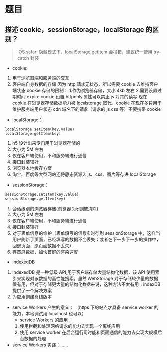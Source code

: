 # 题目

## 描述 cookie，sessionStorage，localStorage 的区别？

> IOS safari 隐藏模式下，localStorage.getItem 会报错，建议统一使用 try-catch 封装

- cookie:

1. 用于浏览器端和服务端的交互
2. 客户端自身数据的存储
   因为 http 请求无状态，所以需要 cookie 去维持客户端状态
   cookie 存储的限制： 1.作为浏览器存储，大小 4kb 左右 2.需要设置过期时间 expire
   cookie 设置 httponly 属性可以禁止 js 对其的读写
   现在 cookie 在浏览器存储数据能力被 localstorage 取代，cookie 在现在多只用于维护服务端用户状态
   cdn 域名下的请求（请求的 js css 等）不要携带 cookie

- localStorage：

```
localStorage.setItem(key,value)
localStorage.getItem(key)
```

1. h5 设计出来专门用于浏览器存储的
2. 大小为 5M 左右
3. 仅在客户端使用，不和服务端进行通信
4. 接口封装较好
5. 浏览器本地缓存方案
6. 淘宝、百度等大型网站还将静态资源入 js、css、图片等存进 localStorage

- sessionStorage：

```
sessionStorage.setItem(key,value)
sessionStorage.getItem(key)
```

1. 会话级别的浏览器存储(浏览器关闭则被清除)
2. 大小为 5M 左右
3. 仅在客户端使用，不和服务端进行通信
4. 接口封装较好
5. 对于表单信息的维护（表单填写的信息实时存到 sessionStorage 中，这样当用户刷新了页面，已经填写的数据不会丢失；或者在下一步下一步的操作中，回退页面，原页面数据不丢失）
6. 存首屏数据，加快首屏的渲染速度

- indexedDB

1. indexedDB 是一种低级 API,用于客户端存储大量结构化数据，该 API 使用索引来实现对该数据的高性能搜索。虽然 WebStorage 对于存储较少量的数据很有用，但对于存储更大量的结构化数据来说，这种方法不太有用；indexDB 提供了一个解决方案
2. 为应用创建离线版本

- service Workers 产生的意义：
  （https 下的站点才具备 service worker 的能力，本地调试用 localhost 也可以）
  - service Workers 的应用：
  1. 使用拦截和处理网络请求的能力去实现一个离线应用
  2. 使用 service worker 在后台运行同时能和页面通信的能力去实现大规模后台数据的处理
- service Workers 实践：......
